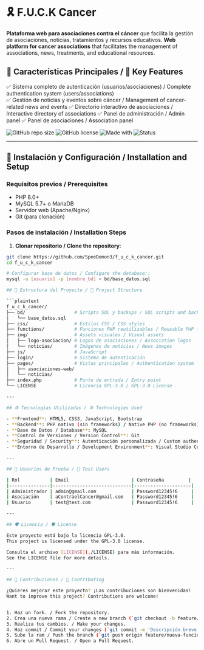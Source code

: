 # 🎗️ F.U.C.K Cancer 

**Plataforma web para asociaciones contra el cáncer** que facilita la gestión de asociaciones, noticias, tratamientos y recursos educativos.
**Web platform for cancer associations** that facilitates the management of associations, news, treatments, and educational resources.


## 🌟 Características Principales / 🌟 Key Features

✅ Sistema completo de autenticación (usuarios/asociaciones) / Complete authentication system (users/associations)  
✅ Gestión de noticias y eventos sobre cáncer / Management of cancer-related news and events 
✅ Directorio interactivo de asociaciones / Interactive directory of associations 
✅ Panel de administración / Admin panel 
✅ Panel de asociaciones / Association panel 

![GitHub repo size](https://img.shields.io/github/repo-size/SpeeDemon3/f_u_c_k_cancer)
![GitHub license](https://img.shields.io/github/license/SpeeDemon3/f_u_c_k_cancer?color=blue)
![Made with](https://img.shields.io/badge/PHP-8.0+-purple)
![Status](https://img.shields.io/badge/status-en%20desarrollo-yellow)

---

## 🚀 Instalación y Configuración / Installation and Setup

### Requisitos previos / Prerequisites
- PHP 8.0+
- MySQL 5.7+ o MariaDB
- Servidor web (Apache/Nginx)
- Git (para clonación)

### Pasos de instalación / Installation Steps

1. **Clonar repositorio / Clone the repository**:

```bash
git clone https://github.com/SpeeDemon3/f_u_c_k_cancer.git
cd f_u_c_k_cancer

# Configurar base de datos / Configure the database::
mysql -u [usuario] -p [nombre_bd] < bd/base_datos.sql

## 📁 Estructura del Proyecto / 📁 Project Structure

```plaintext
f_u_c_k_cancer/
├── bd/                  # Scripts SQL y backups / SQL scripts and backups
│   └── base_datos.sql
├── css/                 # Estilos CSS / CSS styles
├── functions/           # Funciones PHP reutilizables / Reusable PHP functions
├── img/                 # Assets visuales / Visual assets
│   ├── logo-asociacion/ # Logos de asociaciones / Association logos
│   └── noticias/        # Imágenes de noticias / News images
├── js/                  # JavaScript
├── login/               # Sistema de autenticación
├── pages/               # Vistas principales / Authentication system
│   ├── asociaciones-web/
│   └── noticias/
├── index.php            # Punto de entrada / Entry point
└── LICENSE              # Licencia GPL-3.0 / GPL-3.0 License

---

## ⚙️ Tecnologías Utilizadas / ⚙️ Technologies Used

- **Frontend**: HTML5, CSS3, JavaScript, Bootstrap
- **Backend**: PHP nativo (sin frameworks) / Native PHP (no frameworks)
- **Base de Datos / Database**: MySQL
- **Control de Versiones / Version Control**: Git
- **Seguridad / Security**: Autenticación personalizada / Custom authentication
- **Entorno de Desarrollo / Development Environment**: Visual Studio Code

---

## 👥 Usuarios de Prueba / 👥 Test Users

| Rol           | Email                       | Contraseña         |
|---------------|-----------------------------|---------------------|
| Administrador | admin@gmail.com             | Password12345!6     |
| Asociación    | aContraelCancer@gmail.com   | Password12345!6     |
| Usuario       | test@test.com               | Password12345!6     |

---

## 🛡️ Licencia / 🛡️ License

Este proyecto está bajo la licencia GPL-3.0.  
This project is licensed under the GPL-3.0 license.

Consulta el archivo [LICENSE](./LICENSE) para más información.
See the LICENSE file for more details.

---

## 🤝 Contribuciones / 🤝 Contributing

¿Quieres mejorar este proyecto? ¡Las contribuciones son bienvenidas!
Want to improve this project? Contributions are welcome!


1. Haz un fork. / Fork the repository.
2. Crea una nueva rama / Create a new branch (`git checkout -b feature/nueva-funcionalidad`).
3. Realiza tus cambios. / Make your changes.
4. Haz commit / Commit your changes (`git commit -m 'Descripción breve'`).
5. Sube la ram / Push the branch (`git push origin feature/nueva-funcionalidad`).
6. Abre un Pull Request. / Open a Pull Request.
